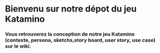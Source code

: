 # Bienvenu sur notre dépot du jeu Katamino
### Vous retrouverez la conception de notre jeu Katamino (contexte, persona, sketchs,story board, user story, use case) sur le wiki.